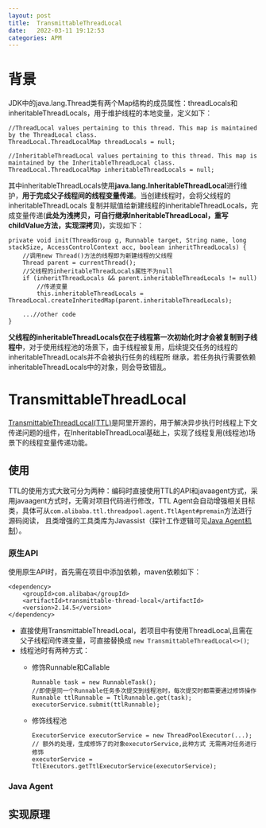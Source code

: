 ```yaml
---
layout: post
title:  TransmittableThreadLocal
date:   2022-03-11 19:12:53
categories: APM
---
```


# 背景

JDK中的java.lang.Thread类有两个Map结构的成员属性：threadLocals和inheritableThreadLocals，用于维护线程的本地变量，定义如下：

```
//ThreadLocal values pertaining to this thread. This map is maintained by the ThreadLocal class. 
ThreadLocal.ThreadLocalMap threadLocals = null;

//InheritableThreadLocal values pertaining to this thread. This map is maintained by the InheritableThreadLocal class.
ThreadLocal.ThreadLocalMap inheritableThreadLocals = null;
```

其中inheritableThreadLocals使用**java.lang.InheritableThreadLocal**进行维护，**用于完成父子线程间的线程变量传递**。当创建线程时，会将父线程的inheritableThreadLocals
复制并赋值给新建线程的inheritableThreadLocals，完成变量传递(**此处为浅拷贝，可自行继承InheritableThreadLocal，重写childValue方法，实现深拷贝**)，实现如下：

```
private void init(ThreadGroup g, Runnable target, String name, long stackSize, AccessControlContext acc, boolean inheritThreadLocals) {
    //调用new Thread()方法的线程即为新建线程的父线程   
    Thread parent = currentThread();
    //父线程的inheritableThreadLocals属性不为null
    if (inheritThreadLocals && parent.inheritableThreadLocals != null)
        //传递变量
        this.inheritableThreadLocals = ThreadLocal.createInheritedMap(parent.inheritableThreadLocals);
    
    ...//other code
}
```

**父线程的inheritableThreadLocals仅在子线程第一次初始化时才会被复制到子线程中**，对于使用线程池的场景下，由于线程被复用，后续提交任务的线程的inheritableThreadLocals并不会被执行任务的线程所
继承，若任务执行需要依赖inheritableThreadLocals中的对象，则会导致错乱。

# TransmittableThreadLocal

[TransmittableThreadLocal(TTL)](https://github.com/alibaba/transmittable-thread-local )是阿里开源的，用于解决异步执行时线程上下文传递问题的组件，在InheritableThreadLocal基础上，实现了线程复用(线程池)场景下的线程变量传递功能。

## 使用

TTL的使用方式大致可分为两种：编码时直接使用TTL的API和javaagent方式，采用javaagent方式时，无需对项目代码进行修改，TTL Agent会自动增强相关目标类，具体可从`com.alibaba.ttl.threadpool.agent.TtlAgent#premain`方法进行源码阅读，
且类增强的工具类库为Javassist（探针工作逻辑可见[Java Agent机制](https://guann1ng.github.io/apm/2022/03/05/Java-Agent%E6%9C%BA%E5%88%B6/)）。

### 原生API

使用原生API时，首先需在项目中添加依赖，maven依赖如下：

```
<dependency>
    <groupId>com.alibaba</groupId>
    <artifactId>transmittable-thread-local</artifactId>
    <version>2.14.5</version>
</dependency>
```

* 直接使用TransmittableThreadLocal，若项目中有使用ThreadLocal,且需在父子线程间传递变量，可直接替换成 `new TransmittableThreadLocal<>()`;
* 线程池时有两种方式：
  * 修饰Runnable和Callable
  
    ```
    Runnable task = new RunnableTask();
    //即使是同一个Runnable任务多次提交到线程池时，每次提交时都需要通过修饰操作
    Runnable ttlRunnable = TtlRunnable.get(task);
    executorService.submit(ttlRunnable);
    ```
    
  * 修饰线程池

    ```
    ExecutorService executorService = new ThreadPoolExecutor(...); 
    // 额外的处理，生成修饰了的对象executorService,此种方式 无需再对任务进行修饰
    executorService = TtlExecutors.getTtlExecutorService(executorService);
    ```


### Java Agent



## 实现原理











